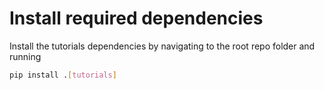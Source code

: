 # Install required dependencies

Install the tutorials dependencies by navigating to the root repo folder and running

```sh
pip install .[tutorials]
```
